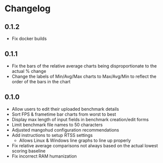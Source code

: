 # Changelog

## 0.1.2
- Fix docker builds

## 0.1.1
- Fix the bars of the relative average charts being disproportionate to the actual % change
- Change the labels of Min/Avg/Max charts to Max/Avg/Min to reflect the order of the bars in the chart

## 0.1.0
- Allow users to edit their uploaded benchmark details
- Sort FPS & frametime bar charts from worst to best
- Display max length of input fields in benchmark creation/edit forms
- Limit benchmark file names to 50 characters
- Adjusted mangohud configuration recommendations
- Add instructions to setup RTSS settings
  - Allows Linux & Windows line graphs to line up properly
- Fix relative average comparisons not always based on the actual lowest scoring baseline 
- Fix incorrect RAM humanization
